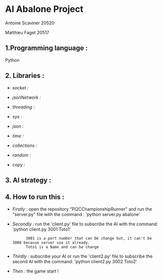 # AI Abalone Project
Antoine Scaviner 20520

Matthieu Faget 20517


## **1.Programming language :** 

Python 


## **2. Libraries :**  

- *socket :*  

- *jsonNetwork :*  

- *threading :*

- *sys :*

- *json :*

- *time :* 

- *collections :*

- *random :* 

- *copy :* 

## **3. AI strategy :**  


## **4. How to run this :**  

- *Firstly :*  open the repository "PI2CChampionshipRunner" and run the "server.py" file with the command : 'python server.py abalone'

- *Secondly :* run the 'client.py' file to subscribe the AI with the command: 'python client.py 3001 Toto1'    

            3001 is a port number that can be change but, it can't be 3000 because server use it already.
            Toto1 is a Name and can be change 

- *Thirdly :* subscribe your AI or run  the 'client2.py' file to subscribe the second AI with the command: 'python client2.py 3002 Toto2'    

- *Then :* the game start !
